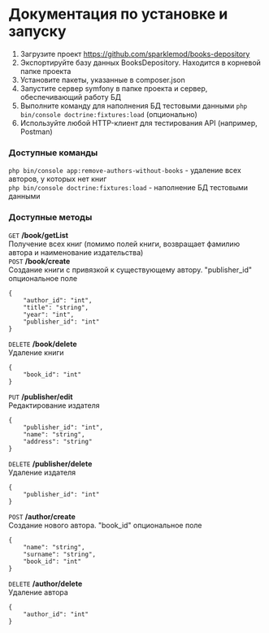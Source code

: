 # Документация по установке и запуску
1. Загрузите проект https://github.com/sparklemod/books-depository
2. Экспортируйте базу данных BooksDepository. Находится в корневой папке проекта
3. Установите пакеты, указанные в composer.json
4. Запустите сервер symfony в папке проекта и сервер, обеспечивающий работу БД
5. Выполните команду для наполнения БД тестовыми данными `php bin/console doctrine:fixtures:load` (опционально)
6. Используйте любой HTTP-клиент для тестирования API (например, Postman)

### Доступные команды
`php bin/console app:remove-authors-without-books` - удаление всех авторов, у которых нет книг <br/>
`php bin/console doctrine:fixtures:load` - наполнение БД тестовыми данными 

### Доступные методы
`GET` **/book/getList** <br/>
Получение всех книг (помимо полей книги, возвращает фамилию автора и наименование издательства) <br/> 
`POST` **/book/create** <br/> 
Создание книги с привязкой к существующему автору. "publisher_id" опциональное поле
```
{
    "author_id": "int",
    "title": "string",
    "year": "int",
    "publisher_id": "int"
}
```
`DELETE` **/book/delete** <br/> 
Удаление книги
```
{
    "book_id": "int"
}
```
`PUT` **/publisher/edit** <br/> 
Редактирование издателя
```
{
    "publisher_id": "int",
    "name": "string",
    "address": "string"
}
```
`DELETE` **/publisher/delete** <br/> 
Удаление издателя
```
{
    "publisher_id": "int"
}
```
`POST` **/author/create** <br/> 
Создание нового автора. "book_id" опциональное поле
```
{
    "name": "string",
    "surname": "string",
    "book_id": "int"
}
```
`DELETE` **/author/delete** <br/> 
Удаление автора
```
{
    "author_id": "int"
}
```
